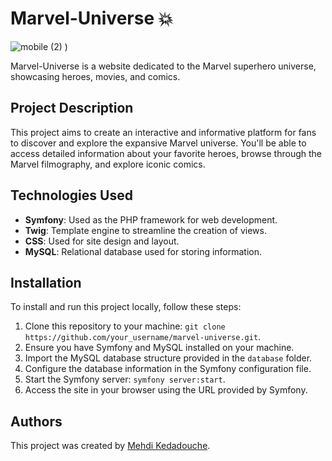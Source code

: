 # Marvel-Universe 💥
![mobile (2)](https://github.com/mehdi-Kedadouche/Marvel-Universe/assets/124891639/31dc6b2e-d265-4f13-9250-33d25ef7abe7)
)

Marvel-Universe is a website dedicated to the Marvel superhero universe, showcasing heroes, movies, and comics.

## Project Description

This project aims to create an interactive and informative platform for fans to discover and explore the expansive Marvel universe. You'll be able to access detailed information about your favorite heroes, browse through the Marvel filmography, and explore iconic comics.

## Technologies Used

- **Symfony**: Used as the PHP framework for web development.
- **Twig**: Template engine to streamline the creation of views.
- **CSS**: Used for site design and layout.
- **MySQL**: Relational database used for storing information.


## Installation

To install and run this project locally, follow these steps:

1. Clone this repository to your machine: `git clone https://github.com/your_username/marvel-universe.git`.
2. Ensure you have Symfony and MySQL installed on your machine.
3. Import the MySQL database structure provided in the `database` folder.
4. Configure the database information in the Symfony configuration file.
5. Start the Symfony server: `symfony server:start`.
6. Access the site in your browser using the URL provided by Symfony.

## Authors

This project was created by [Mehdi Kedadouche](https://github.com/mehdi-Kedadouche).

